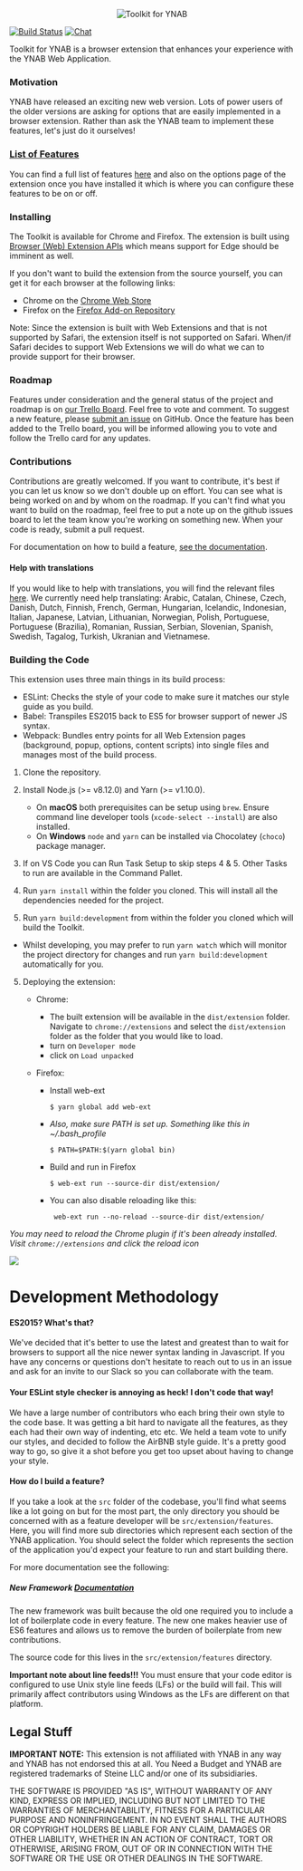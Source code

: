 <p align="center">
  <img src="http://i.imgur.com/SJhwBpU.png" alt="Toolkit for YNAB">
</p>

[![Build Status](https://travis-ci.org/toolkit-for-ynab/toolkit-for-ynab.svg?branch=master)](https://travis-ci.org/toolkit-for-ynab/toolkit-for-ynab)
[![Chat](https://img.shields.io/discord/743988612382589010?logo=discord)](https://discord.gg/jFKzZR2)

Toolkit for YNAB is a browser extension that enhances your experience with the YNAB Web Application.

### Motivation

YNAB have released an exciting new web version. Lots of power users of the older
versions are asking for options that are easily implemented in a browser extension.
Rather than ask the YNAB team to implement these features, let's just do it
ourselves!

### [List of Features](/docs/feature-list.md)

You can find a full list of features [here](/docs/feature-list.md) and also on the options
page of the extension once you have installed it which is where you can configure these
features to be on or off.

### Installing

The Toolkit is available for Chrome and Firefox. The extension is built using [Browser (Web) Extension APIs](https://developer.mozilla.org/en-US/Add-ons/WebExtensions)
which means support for Edge should be imminent as well.

If you don't want to build the extension from the source yourself, you can get it for
each browser at the following links:

- Chrome on the [Chrome Web Store](https://chrome.google.com/webstore/detail/toolkit-for-ynab/lmhdkkhepllpnondndgpgclfjnlofgjl)
- Firefox on the [Firefox Add-on Repository](https://addons.mozilla.org/firefox/addon/toolkit-for-ynab/)

Note: Since the extension is built with Web Extensions and that is not supported by Safari,
the extension itself is not supported on Safari. When/if Safari decides to support Web Extensions
we will do what we can to provide support for their browser.

### Roadmap

Features under consideration and the general status of the project and roadmap is
on [our Trello Board](https://trello.com/b/EzOvXlil/ynab-enhanced-roadmap). Feel
free to vote and comment. To suggest a new feature, please [submit an issue](https://github.com/toolkit-for-ynab/toolkit-for-ynab/issues/new)
on GitHub. Once the feature has been added to the Trello board, you will be informed
allowing you to vote and follow the Trello card for any updates.

### Contributions

Contributions are greatly welcomed. If you want to contribute, it's best if you can let
us know so we don't double up on effort. You can see what is being worked on and by whom
on the roadmap. If you can't find what you want to build on the roadmap, feel free to put
a note up on the github issues board to let the team know you're working on something new.
When your code is ready, submit a pull request.

For documentation on how to build a feature, [see the documentation](https://github.com/toolkit-for-ynab/toolkit-for-ynab/blob/master/docs/building-features.md).

#### Help with translations
If you would like to help with translations, you will find the relevant files [here](https://github.com/toolkit-for-ynab/toolkit-for-ynab/tree/452e0ee09c6e04082468bd1ba59abced55f400a2/src/extension/legacy/features/l10n/locales).
We currently need help translating: Arabic, Catalan, Chinese, Czech, Danish, Dutch, Finnish, French, German, Hungarian, Icelandic, Indonesian, Italian, Japanese, Latvian, Lithuanian, Norwegian, Polish, Portuguese, Portuguese (Brazilia), Romanian, Russian, Serbian, Slovenian, Spanish, Swedish, Tagalog, Turkish, Ukranian and Vietnamese.

### Building the Code

This extension uses three main things in its build process:

- ESLint: Checks the style of your code to make sure it matches our style guide as you build.
- Babel: Transpiles ES2015 back to ES5 for browser support of newer JS syntax.
- Webpack: Bundles entry points for all Web Extension pages (background, popup, options,
  content scripts) into single files and manages most of the build process.

1. Clone the repository.
2. Install Node.js (>= v8.12.0) and Yarn (>= v1.10.0).

   - On **macOS** both prerequisites can be setup using `brew`. Ensure command line developer tools (`xcode-select --install`) are also installed.
   - On **Windows** `node` and `yarn` can be installed via Chocolatey (`choco`) package manager.

3. If on VS Code you can Run Task Setup to skip steps 4 & 5. Other Tasks to run are available in the Command Pallet.
4. Run `yarn install` within the folder you cloned. This will install all the dependencies needed for the project.
5. Run `yarn build:development` from within the folder you cloned which will build the Toolkit.

- Whilst developing, you may prefer to run `yarn watch` which will monitor the project
  directory for changes and run `yarn build:development` automatically for you.

5.  Deploying the extension:

    - Chrome:
      - The built extension will be available in the `dist/extension` folder. Navigate to `chrome://extensions`
        and select the `dist/extension` folder as the folder that you would like to load.
      - turn on `Developer mode`
      - click on `Load unpacked`
    - Firefox:

      - Install web-ext

            $ yarn global add web-ext

      - _Also, make sure PATH is set up. Something like this in ~/.bash_profile_

            $ PATH=$PATH:$(yarn global bin)

      - Build and run in Firefox

            $ web-ext run --source-dir dist/extension/

      - You can also disable reloading like this:

             web-ext run --no-reload --source-dir dist/extension/

_You may need to reload the Chrome plugin if it's been already installed. Visit `chrome://extensions` and click the reload icon_

![](https://camo.githubusercontent.com/4d41ad79a8241b062ea59fa332b39028c1469703/68747470733a2f2f636c2e6c792f31633167304633443142316f2f496d616765253230323031382d30362d3034253230617425323031362e32302e33342e706e67)

# Development Methodology

#### ES2015? What's that?

We've decided that it's better to use the latest and greatest than to wait for browsers to
support all the nice newer syntax landing in Javascript. If you have any concerns or questions
don't hesitate to reach out to us in an issue and ask for an invite to our Slack so you can
collaborate with the team.

#### Your ESLint style checker is annoying as heck! I don't code that way!

We have a large number of contributors who each bring their own style to the code base.
It was getting a bit hard to navigate all the features, as they each had their own way
of indenting, etc etc. We held a team vote to unify our styles, and decided to follow
the AirBNB style guide. It's a pretty good way to go, so give it a shot before you
get too upset about having to change your style.

#### How do I build a feature?

If you take a look at the `src` folder of the codebase, you'll find what seems like a
lot going on but for the most part, the only directory you should be concerned with as
a feature developer will be `src/extension/features`. Here, you will find more sub
directories which represent each section of the YNAB application. You should select
the folder which represents the section of the application you'd expect your feature to
run and start building there.

For more documentation see the following:

##### New Framework [Documentation](/docs/building-features.md)

The new framework was built because the old one required you to include a lot of
boilerplate code in every feature. The new one makes heavier use of ES6 features
and allows us to remove the burden of boilerplate from new contributions.

The source code for this lives in the `src/extension/features` directory.

**Important note about line feeds!!!**
You must ensure that your code editor is configured to use Unix style line feeds (LFs)
or the build will fail. This will primarily affect contributors using Windows as
the LFs are different on that platform.

## Legal Stuff

**IMPORTANT NOTE:** This extension is not affiliated with YNAB in any way and YNAB
has not endorsed this at all. You Need a Budget and YNAB are registered trademarks
of Steine LLC and/or one of its subsidiaries.

THE SOFTWARE IS PROVIDED "AS IS", WITHOUT WARRANTY OF ANY KIND, EXPRESS OR
IMPLIED, INCLUDING BUT NOT LIMITED TO THE WARRANTIES OF MERCHANTABILITY,
FITNESS FOR A PARTICULAR PURPOSE AND NONINFRINGEMENT. IN NO EVENT SHALL THE
AUTHORS OR COPYRIGHT HOLDERS BE LIABLE FOR ANY CLAIM, DAMAGES OR OTHER
LIABILITY, WHETHER IN AN ACTION OF CONTRACT, TORT OR OTHERWISE, ARISING FROM,
OUT OF OR IN CONNECTION WITH THE SOFTWARE OR THE USE OR OTHER DEALINGS IN THE
SOFTWARE.
